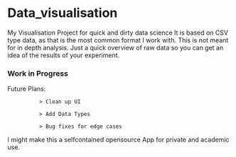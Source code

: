 # Data_visualisation
My Visualisation Project for quick and dirty data science
It is based on CSV type data, as that is the most common format I work with. 
This is not meant for in depth analysis. Just a quick overview of raw data so you can get an idea of the results of your experiment.


### Work in Progress ###

Future Plans:

              > Clean up UI
              
              > Add Data Types
              
              > Bug fixes for edge cases
              
I might make this a selfcontained opensource App for private and academic use.
